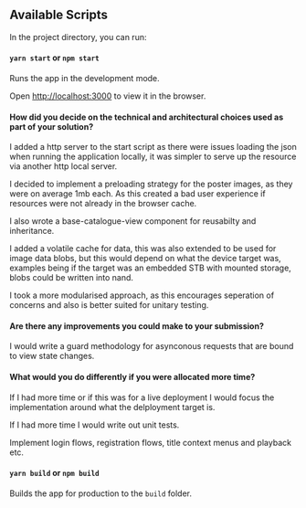## Available Scripts

In the project directory, you can run:

#### `yarn start` or `npm start`

Runs the app in the development mode.


Open [http://localhost:3000](http://localhost:3000) to view it in the browser.


#### How did you decide on the technical and architectural choices used as part of your solution?
I added a http server to the start script as there were issues loading the json when running the application locally, it was simpler to serve up the resource via another http local server.

I decided to implement a preloading strategy for the poster images, as they were on average 1mb each. As this created a bad user experience if resources were not already in the browser cache.

I also wrote a base-catalogue-view component for reusabilty and inheritance.

I added a volatile cache for data, this was also extended to be used for image data blobs, but this would depend on what the device target was, examples being if the target was an embedded STB with mounted storage, blobs could be written into nand.
 
I took a more modularised approach, as this encourages seperation of concerns and also is better suited for unitary testing.

#### Are there any improvements you could make to your submission?
I would write a guard methodology for asynconous requests that are bound to view state changes.

#### What would you do differently if you were allocated more time?
If I had more time or if this was for a live deployment I would focus the implementation around what the delployment target is.

If I had more time I would write out unit tests. 

Implement login flows, registration flows, title context menus and playback etc.

#### `yarn build` or `npm build`

Builds the app for production to the `build` folder.